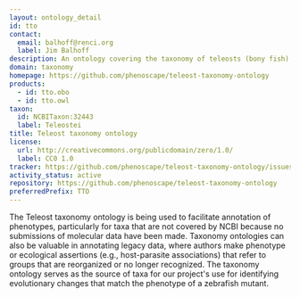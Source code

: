 ```yaml
---
layout: ontology_detail
id: tto
contact:
  email: balhoff@renci.org
  label: Jim Balhoff
description: An ontology covering the taxonomy of teleosts (bony fish)
domain: taxonomy
homepage: https://github.com/phenoscape/teleost-taxonomy-ontology
products:
  - id: tto.obo
  - id: tto.owl
taxon:
  id: NCBITaxon:32443
  label: Teleostei
title: Teleost taxonomy ontology
license:
  url: http://creativecommons.org/publicdomain/zero/1.0/
  label: CC0 1.0
tracker: https://github.com/phenoscape/teleost-taxonomy-ontology/issues
activity_status: active
repository: https://github.com/phenoscape/teleost-taxonomy-ontology
preferredPrefix: TTO
---
```


The Teleost taxonomy ontology is being used to facilitate annotation of phenotypes, particularly for taxa that are not covered by NCBI because no submissions of molecular data have been made. Taxonomy ontologies can also be valuable in annotating legacy data, where authors make phenotype or ecological assertions (e.g., host-parasite associations) that refer to groups that are reorganized or no longer recognized. The taxonomy ontology serves as the source of taxa for our project's use for identifying evolutionary changes that match the phenotype of a zebrafish mutant.
